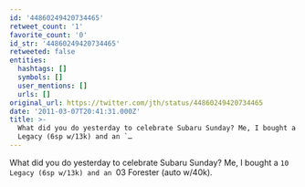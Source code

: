```yaml
---
id: '44860249420734465'
retweet_count: '1'
favorite_count: '0'
id_str: '44860249420734465'
retweeted: false
entities:
  hashtags: []
  symbols: []
  user_mentions: []
  urls: []
original_url: https://twitter.com/jth/status/44860249420734465
date: '2011-03-07T20:41:31.000Z'
title: >-
  What did you do yesterday to celebrate Subaru Sunday? Me, I bought a `10
  Legacy (6sp w/13k) and an `…
---
```


What did you do yesterday to celebrate Subaru Sunday? Me, I bought a `10 Legacy (6sp w/13k) and an `03 Forester (auto w/40k).